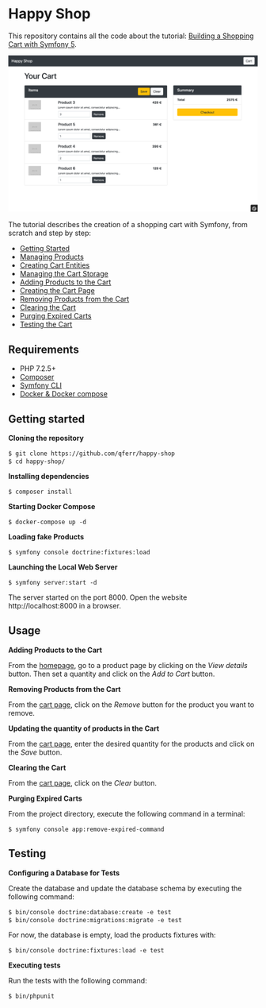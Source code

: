 Happy Shop
==========

This repository contains all the code about the tutorial: [Building a Shopping Cart with Symfony 5](https://dev.to/qferrer/introduction-building-a-shopping-cart-with-symfony-f7h). 

!['Shopping Cart View'](docs/happy-shop.png)

The tutorial describes the creation of a shopping cart with Symfony, from scratch and step by step:

- [Getting Started](https://dev.to/qferrer/getting-started-building-a-shopping-cart-with-symfony-271e)
- [Managing Products](https://dev.to/qferrer/managing-products-building-a-shopping-cart-with-symfony-4n2)
- [Creating Cart Entities](https://dev.to/qferrer/creating-cart-entities-building-a-shopping-cart-with-symfony-h90)
- [Managing the Cart Storage](https://dev.to/qferrer/managing-the-cart-storage-building-a-shopping-cart-with-symfony-57o6)
- [Adding Products to the Cart](https://dev.to/qferrer/adding-products-to-the-cart-building-a-shopping-cart-with-symfony-103o)
- [Creating the Cart Page](https://dev.to/qferrer/creating-the-cart-page-building-a-shopping-cart-with-symfony-lcg)
- [Removing Products from the Cart](https://dev.to/qferrer/removing-products-from-the-cart-building-a-shopping-cart-with-symfony-3ebh)
- [Clearing the Cart](https://dev.to/qferrer/clearing-the-cart-building-a-shopping-cart-with-symfony-3o90)
- [Purging Expired Carts](https://dev.to/qferrer/purging-expired-carts-building-a-shopping-cart-with-symfony-3eff)
- [Testing the Cart](https://dev.to/qferrer/testing-the-cart-building-a-shopping-cart-with-symfony-476)

Requirements
------------

- PHP 7.2.5+
- [Composer](https://getcomposer.org/download)
- [Symfony CLI](https://symfony.com/download)
- [Docker & Docker compose](https://docs.docker.com/get-docker)

Getting started
---------------

**Cloning the repository**

```
$ git clone https://github.com/qferr/happy-shop
$ cd happy-shop/
```

**Installing dependencies**

```
$ composer install
```

**Starting Docker Compose**

```
$ docker-compose up -d
```

**Loading fake Products**

```
$ symfony console doctrine:fixtures:load
```

**Launching the Local Web Server**

```
$ symfony server:start -d
```

The server started on the port 8000. Open the website http://localhost:8000 in a browser.

Usage
-----

**Adding Products to the Cart**

From the [homepage](http://localhost:8000/), go to a product page by clicking on the *View details* button. Then set a quantity and click on the *Add to Cart* button.

**Removing Products from the Cart**

From the [cart page](http://localhost:8000/cart), click on the *Remove* button for the product you want to remove.

**Updating the quantity of products in the Cart**

From the [cart page](http://localhost:8000/cart), enter the desired quantity for the products and click on the *Save* button.

**Clearing the Cart**

From the [cart page](http://localhost:8000/cart), click on the *Clear* button.

**Purging Expired Carts**

From the project directory, execute the following command in a terminal:

```
$ symfony console app:remove-expired-command
```

Testing
-------

**Configuring a Database for Tests**

Create the database and update the database schema by executing the following command:
```
$ bin/console doctrine:database:create -e test
$ bin/console doctrine:migrations:migrate -e test
```

For now, the database is empty, load the products fixtures with:

```
$ bin/console doctrine:fixtures:load -e test
```

**Executing tests**

Run the tests with the following command:

```
$ bin/phpunit
```
